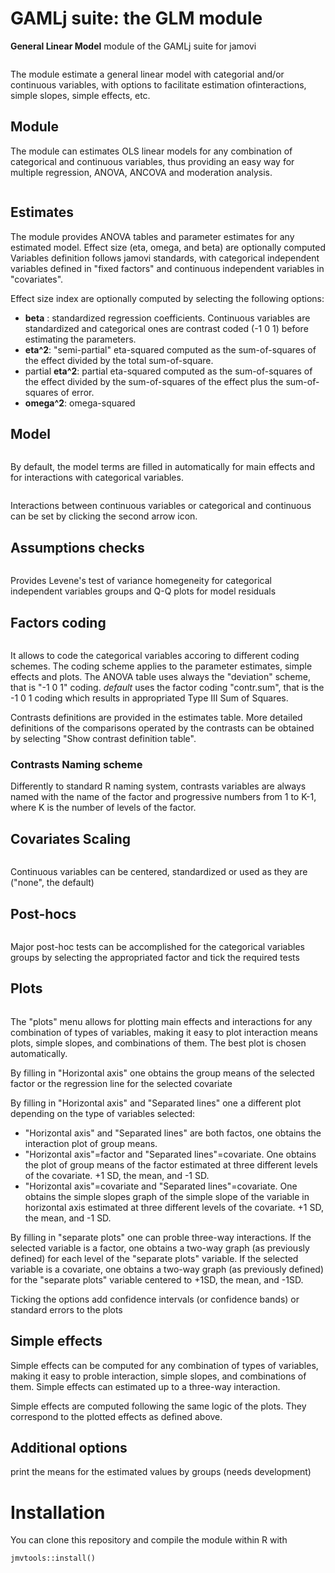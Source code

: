 # GAMLj suite: the GLM module

**General Linear Model** module of the GAMLj suite for jamovi

<img src="i1.png" class="img-responsive" alt="">

The module estimate a general linear model with categorial and/or continuous variables, with options to facilitate estimation ofinteractions, simple slopes, simple effects, etc.

## Module
The module can estimates OLS linear models for any combination of categorical and continuous variables, thus providing an easy way for multiple regression, ANOVA, ANCOVA and moderation analysis. 

<img src="i2.png" class="img-responsive" alt="">

## Estimates
The module provides ANOVA tables and parameter estimates for any estimated model. Effect size (eta, omega, and beta) are optionally computed
Variables definition follows jamovi standards, with categorical independent variables defined in "fixed factors" and continuous independent variables in "covariates".

Effect size index are optionally computed by selecting the following options:

  - __beta__ : standardized regression coefficients. Continuous variables are standardized and categorical ones are contrast coded (-1 0 1) before estimating the parameters.
  - __eta^2__: "semi-partial" eta-squared computed as the sum-of-squares of the effect divided by the total sum-of-square.
  - partial __eta^2__: partial eta-squared computed as the sum-of-squares of the effect divided by the  sum-of-squares of the effect plus the sum-of-squares of error.
  - __omega^2__: omega-squared 

## Model 
<img src="i3.png" class="img-responsive" alt="">

By default, the model terms are filled in automatically for main effects and for interactions with categorical variables. 

<img src="i4.png" class="img-responsive" alt="">

Interactions between continuous variables or categorical and continuous can be set by clicking the second arrow icon.

## Assumptions checks

<img src="i5.png" class="img-responsive" alt="">

Provides Levene's test of variance homegeneity for categorical independent variables groups and Q-Q plots for model residuals

## Factors coding
<img src="i6.png" class="img-responsive" alt="">

It allows to code the categorical variables accoring to different coding schemes. The coding scheme applies to the parameter estimates, simple effects and plots. The ANOVA table uses always the "deviation" scheme, that is "-1 0 1" coding. _default_ uses the factor coding "contr.sum", that is the -1 0 1 coding which results in appropriated Type III Sum of Squares.

Contrasts definitions are provided in the estimates table. More detailed definitions of the comparisons operated by the contrasts can be obtained by selecting "Show contrast definition table". 

### Contrasts Naming scheme
Differently to standard R naming system, contrasts variables are always named with the name of the factor and progressive numbers from 1 to K-1, where K is the number of levels of the factor.

## Covariates Scaling
<img src="i7.png" class="img-responsive" alt="">

Continuous variables can be centered, standardized or used as they are ("none", the default)



## Post-hocs
<img src="i8.png" class="img-responsive" alt="">

Major post-hoc tests can be accomplished for the categorical variables groups by selecting the appropriated factor and tick the required tests

## Plots
<img src="i9.png" class="img-responsive" alt="">

The "plots" menu allows for plotting  main effects and interactions for any combination of types of variables, 
making it easy to plot interaction means plots, simple slopes, and combinations of them. The best plot is chosen automatically.

By filling in "Horizontal axis" one obtains the group means of the selected factor or the regression line for the selected covariate

By filling in "Horizontal axis" and "Separated lines" one a different plot depending on the type of variables selected:
  - "Horizontal axis" and "Separated lines" are both factos, one obtains the interaction plot of group means.
  - "Horizontal axis"=factor and "Separated lines"=covariate. One obtains the plot of group means of the factor estimated at three different levels of the covariate. +1 SD, the mean, and -1 SD.
  - "Horizontal axis"=covariate and "Separated lines"=covariate. One obtains the simple slopes graph of the simple slope of the variable in horizontal axis estimated at three different levels of the covariate. +1 SD, the mean, and -1 SD.
  
By filling in "separate plots" one can proble three-way interactions. If the selected variable is a factor, one obtains a two-way graph (as previously defined) for each level of the "separate plots" variable. If the selected variable is a covariate, one obtains a two-way graph (as previously defined) for the "separate plots" variable centered to +1SD, the mean, and -1SD.

Ticking the options add confidence intervals (or confidence bands) or standard errors to the plots

## Simple effects
Simple effects can be computed for any combination of types of variables, 
making it easy to proble interaction, simple slopes, and combinations of them. 
Simple effects can estimated  up to a three-way interaction.

Simple effects are computed following the same logic of the plots. They correspond to the plotted effects as defined above.

## Additional options

print the means for the estimated values by groups (needs development)

# Installation

You can clone this repository and compile the module within R with 

``` jmvtools::install() ```


